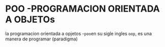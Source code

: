 # POO -PROGRAMACION ORIENTADA A OBJETOs
la programacion orientada  a opjetos -`poo`en su sigle ingles `oop`, es una manera de programar (paradigma)